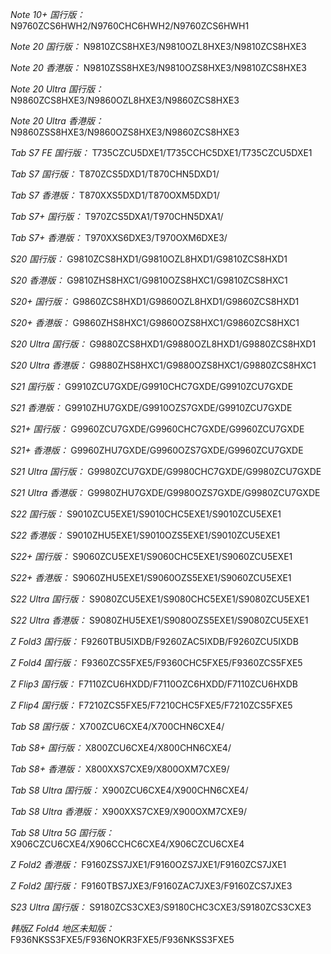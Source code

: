 *Note 10+ 国行版：*
N9760ZCS6HWH2/N9760CHC6HWH2/N9760ZCS6HWH1

*Note 20 国行版：*
N9810ZCS8HXE3/N9810OZL8HXE3/N9810ZCS8HXE3

*Note 20 香港版：*
N9810ZSS8HXE3/N9810OZS8HXE3/N9810ZCS8HXE3

*Note 20 Ultra 国行版：*
N9860ZCS8HXE3/N9860OZL8HXE3/N9860ZCS8HXE3

*Note 20 Ultra 香港版：*
N9860ZSS8HXE3/N9860OZS8HXE3/N9860ZCS8HXE3

*Tab S7 FE 国行版：*
T735CZCU5DXE1/T735CCHC5DXE1/T735CZCU5DXE1

*Tab S7 国行版：*
T870ZCS5DXD1/T870CHN5DXD1/

*Tab S7 香港版：*
T870XXS5DXD1/T870OXM5DXD1/

*Tab S7+ 国行版：*
T970ZCS5DXA1/T970CHN5DXA1/

*Tab S7+ 香港版：*
T970XXS6DXE3/T970OXM6DXE3/

*S20 国行版：*
G9810ZCS8HXD1/G9810OZL8HXD1/G9810ZCS8HXD1

*S20 香港版：*
G9810ZHS8HXC1/G9810OZS8HXC1/G9810ZCS8HXC1

*S20+ 国行版：*
G9860ZCS8HXD1/G9860OZL8HXD1/G9860ZCS8HXD1

*S20+ 香港版：*
G9860ZHS8HXC1/G9860OZS8HXC1/G9860ZCS8HXC1

*S20 Ultra 国行版：*
G9880ZCS8HXD1/G9880OZL8HXD1/G9880ZCS8HXD1

*S20 Ultra 香港版：*
G9880ZHS8HXC1/G9880OZS8HXC1/G9880ZCS8HXC1

*S21 国行版：*
G9910ZCU7GXDE/G9910CHC7GXDE/G9910ZCU7GXDE

*S21 香港版：*
G9910ZHU7GXDE/G9910OZS7GXDE/G9910ZCU7GXDE

*S21+ 国行版：*
G9960ZCU7GXDE/G9960CHC7GXDE/G9960ZCU7GXDE

*S21+ 香港版：*
G9960ZHU7GXDE/G9960OZS7GXDE/G9960ZCU7GXDE

*S21 Ultra 国行版：*
G9980ZCU7GXDE/G9980CHC7GXDE/G9980ZCU7GXDE

*S21 Ultra 香港版：*
G9980ZHU7GXDE/G9980OZS7GXDE/G9980ZCU7GXDE

*S22 国行版：*
S9010ZCU5EXE1/S9010CHC5EXE1/S9010ZCU5EXE1

*S22 香港版：*
S9010ZHU5EXE1/S9010OZS5EXE1/S9010ZCU5EXE1

*S22+ 国行版：*
S9060ZCU5EXE1/S9060CHC5EXE1/S9060ZCU5EXE1

*S22+ 香港版：*
S9060ZHU5EXE1/S9060OZS5EXE1/S9060ZCU5EXE1

*S22 Ultra 国行版：*
S9080ZCU5EXE1/S9080CHC5EXE1/S9080ZCU5EXE1

*S22 Ultra 香港版：*
S9080ZHU5EXE1/S9080OZS5EXE1/S9080ZCU5EXE1

*Z Fold3 国行版：*
F9260TBU5IXDB/F9260ZAC5IXDB/F9260ZCU5IXDB

*Z Fold4 国行版：*
F9360ZCS5FXE5/F9360CHC5FXE5/F9360ZCS5FXE5

*Z Flip3 国行版：*
F7110ZCU6HXDD/F7110OZC6HXDD/F7110ZCU6HXDB

*Z Flip4 国行版：*
F7210ZCS5FXE5/F7210CHC5FXE5/F7210ZCS5FXE5

*Tab S8 国行版：*
X700ZCU6CXE4/X700CHN6CXE4/

*Tab S8+ 国行版：*
X800ZCU6CXE4/X800CHN6CXE4/

*Tab S8+ 香港版：*
X800XXS7CXE9/X800OXM7CXE9/

*Tab S8 Ultra 国行版：*
X900ZCU6CXE4/X900CHN6CXE4/

*Tab S8 Ultra 香港版：*
X900XXS7CXE9/X900OXM7CXE9/

*Tab S8 Ultra 5G 国行版：*
X906CZCU6CXE4/X906CCHC6CXE4/X906CZCU6CXE4

*Z Fold2 香港版：*
F9160ZSS7JXE1/F9160OZS7JXE1/F9160ZCS7JXE1

*Z Fold2 国行版：*
F9160TBS7JXE3/F9160ZAC7JXE3/F9160ZCS7JXE3

*S23 Ultra 国行版：*
S9180ZCS3CXE3/S9180CHC3CXE3/S9180ZCS3CXE3

*韩版Z Fold4 地区未知版：*
F936NKSS3FXE5/F936NOKR3FXE5/F936NKSS3FXE5

